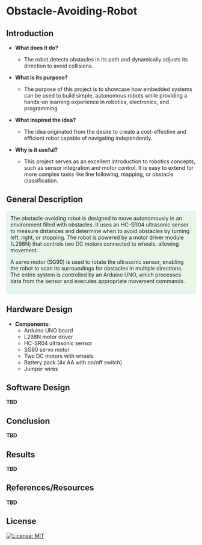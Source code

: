 # Obstacle-Avoiding-Robot

## Introduction
- **What does it do?**
  - The robot detects obstacles in its path and dynamically adjusts its direction to avoid collisions.

- **What is its purpose?**
  - The purpose of this project is to showcase how embedded systems can be used to build simple, autonomous robots while providing a hands-on learning experience in robotics, electronics, and programming.

- **What inspired the idea?**
  - The idea originated from the desire to create a cost-effective and efficient robot capable of navigating independently.

- **Why is it useful?**
  - This project serves as an excellent introduction to robotics concepts, such as sensor integration and motor control. It is easy to extend for more complex tasks like line following, mapping, or obstacle classification.

## General Description
<div style="background-color: #e8f5e9; padding: 10px; border: 1px solid #c8e6c9; border-radius: 5px;">   The obstacle-avoiding robot is designed to move autonomously in an environment filled with obstacles. It uses an HC-SR04 ultrasonic sensor to measure distances and determine when to avoid obstacles by turning left, right, or stopping.
The robot is powered by a motor driver module (L298N) that controls two DC motors connected to wheels, allowing movement.

A servo motor (SG90) is used to rotate the ultrasonic sensor, enabling the robot to scan its surroundings for obstacles in multiple directions. The entire system is controlled by an Arduino UNO, which processes data from the sensor and executes appropriate movement commands.

</div>

## Hardware Design
- **Components:** 
  - Arduino UNO board 
  - L298N motor driver 
  - HC-SR04 ultrasonic sensor 
  - SG90 servo motor 
  - Two DC motors with wheels 
  - Battery pack (4x AA with on/off switch) 
  - Jumper wires

## Software Design
**TBD**
## Conclusion
**TBD**
## Results
**TBD**
## References/Resources
**TBD**

## License

[![License: MIT](https://img.shields.io/badge/License-MIT-yellow.svg)](LICENSE)


